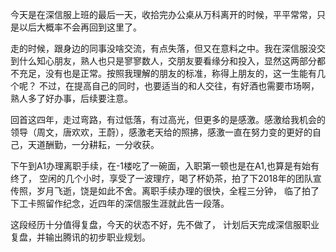 今天是在深信服上班的最后一天，收拾完办公桌从万科离开的时候，平平常常，只是以后大概率不会再回到这里了。

走的时候，跟身边的同事没啥交流，有点失落，但又在意料之中。我在深信服没交到什么知心朋友，熟人也只是寥寥数人，交朋友要看缘分和投入，显然这两部分都不充足，没有也是正常。按照我理解的朋友的标准，称得上朋友的，这一生能有几个呢？ 不过，在提高自己的同时，也要适当的和人交往，有好酒也需要市场啊，熟人多了好办事，后续要注意。

回首这四年，走过弯路，有过低落，有过高光，但更多的是感激。感激给我机会的领导（周文，唐欢欢，王蔚），感激老天给的照拂，感激一直在努力变的更好的自己，天道酬勤，一分耕耘，一分收获。

下午到A1办理离职手续，在-1楼吃了一碗面，入职第一顿也是在A1,也算是有始有终了， 空闲的几个小时，享受了一波理疗，喝了杯奶茶，拍了下2018年的团队宣传照，岁月飞逝，饶是如此不舍。离职手续办理的很快，全程三分钟， 临了拍了下工卡照留作纪念，近四年的深信服生涯就此告一段落。

这段经历十分值得复盘，今天的状态不好，先不做了， 计划后天完成深信服职业复盘，并输出腾讯的初步职业规划。